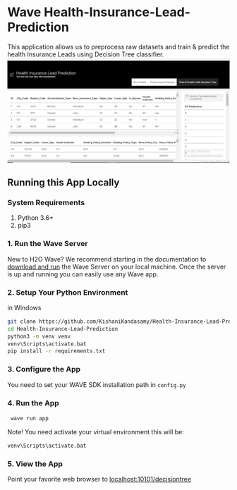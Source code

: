 # Wave Health-Insurance-Lead-Prediction

This application allows us to  preprocess raw datasets and train & predict the health Insurance Leads using Decision Tree classifier.
![Health-Insurance-Lead-Prediction](App.jpg)

## Running this App Locally

### System Requirements

1. Python 3.6+
2. pip3

### 1. Run the Wave Server

New to H2O Wave? We recommend starting in the documentation to [download and run](https://wave.h2o.ai/docs/installation) the Wave Server on your local machine. Once the server is up and running you can easily use any Wave app.

### 2. Setup Your Python Environment

in Windows
```bash
git clone https://github.com/KishaniKandasamy/Health-Insurance-Lead-Prediction.git
cd Health-Insurance-Lead-Prediction
python3 -m venv venv
venv\Scripts\activate.bat
pip install -r requirements.txt
```

### 3. Configure the App
You need to set your WAVE SDK installation path in ```config.py```

### 4. Run the App

```bash
 wave run app
```

Note! You need activate your virtual environment this will be:

```bash
venv\Scripts\activate.bat
```

### 5. View the App

Point your favorite web browser to [localhost:10101/decisiontree](http://localhost:10101/decisiontree)
